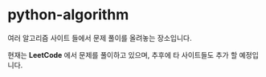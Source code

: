 # python-algorithm

여러 알고리즘 사이트 들에서 문제 풀이를 올려놓는 장소입니다.

현재는 **LeetCode** 에서 문제를 풀이하고 있으며, 추후에 타 사이트들도 추가 할 예정입니다.
